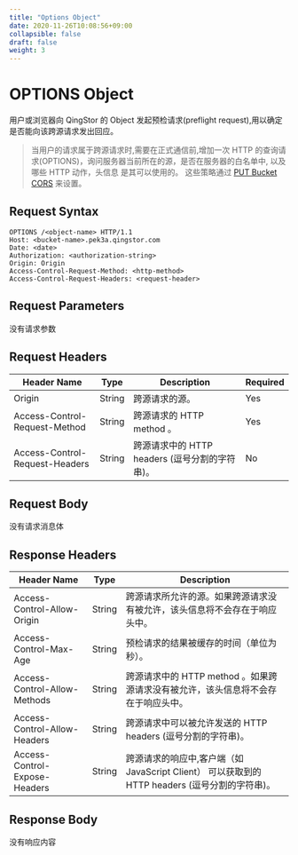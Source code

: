 ```yaml
---
title: "Options Object"
date: 2020-11-26T10:08:56+09:00
collapsible: false
draft: false
weight: 3
---
```


# OPTIONS Object

用户或浏览器向 QingStor 的 Object 发起预检请求(preflight request),用以确定是否能向该跨源请求发出回应。

> 当用户的请求属于跨源请求时,需要在正式通信前,增加一次 HTTP 的查询请求(OPTIONS)，询问服务器当前所在的源，是否在服务器的白名单中, 以及哪些 HTTP 动作，头信息 是其可以使用的。 这些策略通过 [PUT Bucket CORS](../../bucket/cors/put_cors/) 来设置。

## Request Syntax

```http
OPTIONS /<object-name> HTTP/1.1
Host: <bucket-name>.pek3a.qingstor.com
Date: <date>
Authorization: <authorization-string>
Origin: Origin
Access-Control-Request-Method: <http-method>
Access-Control-Request-Headers: <request-header>
```

## Request Parameters

没有请求参数

## Request Headers

| Header Name | Type | Description | Required |
| --- | --- | --- | --- |
| Origin | String | 跨源请求的源。 | Yes |
| Access-Control-Request-Method | String | 跨源请求的 HTTP method 。 | Yes |
| Access-Control-Request-Headers | String | 跨源请求中的 HTTP headers (逗号分割的字符串)。 | No |

## Request Body

没有请求消息体

## Response Headers

| Header Name | Type | Description |
| --- | --- | --- |
| Access-Control-Allow-Origin | String | 跨源请求所允许的源。如果跨源请求没有被允许，该头信息将不会存在于响应头中。 |
| Access-Control-Max-Age | String | 预检请求的结果被缓存的时间（单位为秒）。 |
| Access-Control-Allow-Methods | String | 跨源请求中的 HTTP method 。如果跨源请求没有被允许，该头信息将不会存在于响应头中。 |
| Access-Control-Allow-Headers | String | 跨源请求中可以被允许发送的 HTTP headers (逗号分割的字符串)。 |
| Access-Control-Expose-Headers | String | 跨源请求的响应中,客户端（如 JavaScript Client） 可以获取到的 HTTP headers (逗号分割的字符串)。 |

## Response Body

没有响应内容
